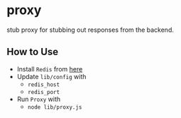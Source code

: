 # proxy

stub proxy for stubbing out responses from the backend.

## How to Use
* Install `Redis` from [here](https://github.com/antirez/redis)
* Update `lib/config` with
  * `redis_host`
  * `redis_port`
* Run `Proxy` with
  * `node lib/proxy.js`

